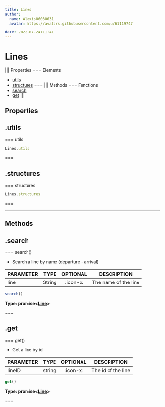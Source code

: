 ```yaml
---
title: Lines
author:
  name: Alexis06030631
  avatar: https://avatars.githubusercontent.com/u/61119747

date: 2022-07-24T11:41
---
```


# Lines

||| Properties
=== Elements
- [utils](#utils)
- [structures](#structures)
===
||| Methods
=== Functions
- [search](#search)
- [get](#get)
|||
## Properties
## .utils

=== utils




```javascript
Lines.utils
```
===

## .structures

=== structures




```javascript
Lines.structures
```
===

---
## Methods
## .search

=== search()

 * Search a line by name (departure - arrival)

| PARAMETER | TYPE | OPTIONAL | DESCRIPTION |
| --- | --- | :---: | --- |
| line | String | :icon-x: | The name of the line |

```javascript
search()
```
**Type: promise<[Line](../structures/Line)>**

===

## .get

=== get()

 * Get a line by id

| PARAMETER | TYPE | OPTIONAL | DESCRIPTION |
| --- | --- | :---: | --- |
| lineID | string | :icon-x: | The id of the line |

```javascript
get()
```
**Type: promise<[Line](../structures/Line)>**

===

